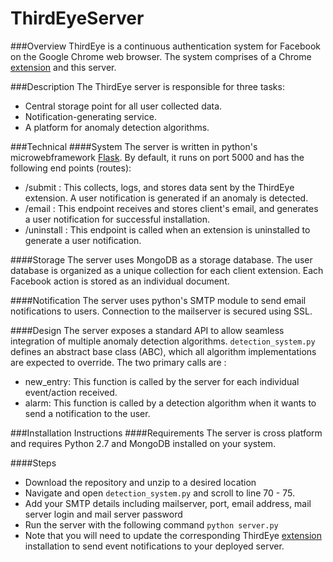# ThirdEyeServer

###Overview
ThirdEye is a continuous authentication system for Facebook on the Google Chrome web browser. The system comprises of a Chrome [extension] and this server.

###Description 
The ThirdEye server is responsible for three tasks:
- Central storage point for all user collected data.
- Notification-generating service.
- A platform for anomaly detection algorithms.

###Technical
####System
The server is written in python's microwebframework [Flask]. By default, it runs on port 5000 and has the following end points (routes):
- /submit : This collects, logs, and stores data sent by the ThirdEye extension. A user notification is generated if an anomaly is detected.
- /email : This endpoint receives and stores client's email, and generates a user notification for successful installation.
- /uninstall : This endpoint is called when an extension is uninstalled to generate a user notification.

####Storage
The server uses MongoDB as a storage database. The user database is organized as a unique collection for each client extension. Each Facebook action is stored as an individual document.

####Notification
The server uses python's SMTP module to send email notifications to users. Connection to the mailserver is secured using SSL.

####Design
The server exposes a standard API to allow seamless integration of multiple anomaly detection algorithms. ```detection_system.py``` defines an abstract base class (ABC), which all algorithm implementations are expected to override. The two primary calls are :
- new_entry: This function is called by the server for each individual event/action received.
- alarm: This function is called by a detection algorithm when it wants to send a notification to the user.

###Installation Instructions
####Requirements
The server is cross platform and requires Python 2.7 and MongoDB installed on your system. 

####Steps
- Download the repository and unzip to a desired location
- Navigate and open ```detection_system.py``` and scroll to line 70 - 75.
- Add your SMTP details including mailserver, port, email address, mail server login and mail server password
- Run the server with the following command ```python server.py```
- Note that you will need to update the corresponding ThirdEye [extension] installation to send event notifications to your deployed server.

[extension]: <https://github.com/ThirdEyeDetect/ThirdEyeExtension>
[Flask]: <http://flask.pocoo.org/>
